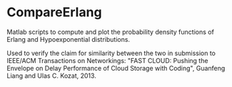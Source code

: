 CompareErlang
=============

Matlab scripts to compute and plot the probability density functions of Erlang and Hypoexponential distributions.

Used to verify the claim for similarity between the two in submission to IEEE/ACM Transactions on Networkings: "FAST CLOUD: Pushing the Envelope on Delay Performance of Cloud Storage with Coding", Guanfeng Liang and Ulas C. Kozat, 2013.
